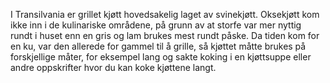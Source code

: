 I Transilvania er grillet kjøtt hovedsakelig laget av svinekjøtt. Oksekjøtt kom ikke inn i de kulinariske områdene, på grunn
av at storfe var mer nyttig rundt i huset enn en gris og lam brukes mest rundt påske. Da tiden kom for en ku, var den
allerede for gammel til å grille, så kjøttet måtte brukes på forskjellige måter, for eksempel lang og sakte koking i en
kjøttsuppe eller andre oppskrifter hvor du kan koke kjøttene langt.